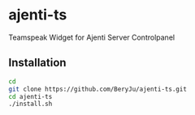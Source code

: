 # ajenti-ts

Teamspeak Widget for Ajenti Server Controlpanel

## Installation

```bash
cd
git clone https://github.com/BeryJu/ajenti-ts.git
cd ajenti-ts
./install.sh
```
